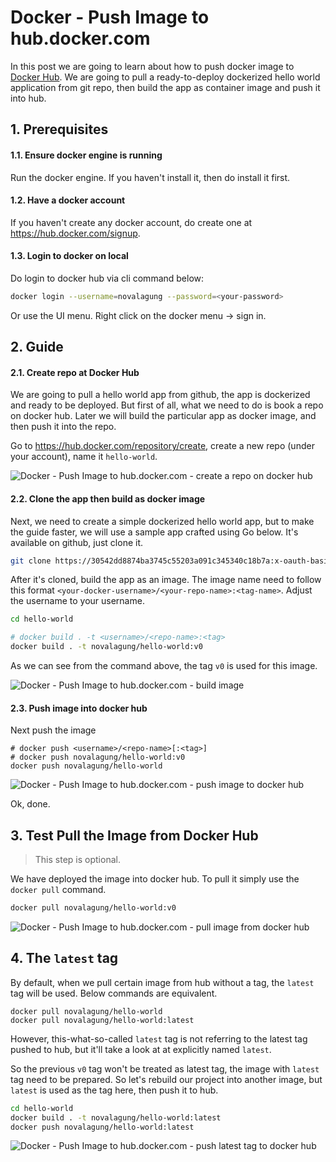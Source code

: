 # Docker - Push Image to hub.docker.com

In this post we are going to learn about how to push docker image to [Docker Hub](https://hub.docker.com/). We are going to pull a ready-to-deploy dockerized hello world application from git repo, then build the app as container image and push it into hub.

## 1. Prerequisites

#### 1.1. Ensure docker engine is running

Run the docker engine. If you haven't install it, then do install it first.

#### 1.2. Have a docker account

If you haven't create any docker account, do create one at https://hub.docker.com/signup.

#### 1.3. Login to docker on local

Do login to docker hub via cli command below:

```bash
docker login --username=novalagung --password=<your-password>
```

Or use the UI menu. Right click on the docker menu → sign in.

## 2. Guide

#### 2.1. Create repo at Docker Hub

We are going to pull a hello world app from github, the app is dockerized and ready to be deployed. But first of all, what we need to do is book a repo on docker hub. Later we will build the particular app as docker image, and then push it into the repo.

Go to https://hub.docker.com/repository/create, create a new repo (under your account), name it `hello-world`.

![Docker - Push Image to hub.docker.com - create a repo on docker hub](https://i.imgur.com/uvLjxqv.png)

#### 2.2. Clone the app then build as docker image

Next, we need to create a simple dockerized hello world app, but to make the guide faster, we will use a sample app crafted using Go below. It's available on github, just clone it.

```bash
git clone https://30542dd8874ba3745c55203a091c345340c18b7a:x-oauth-basic@github.com/novalagung/hello-world.git
```

After it's cloned, build the app as an image. The image name need to follow this format `<your-docker-username>/<your-repo-name>:<tag-name>`. Adjust the username to your username.

```bash
cd hello-world

# docker build . -t <username>/<repo-name>:<tag>
docker build . -t novalagung/hello-world:v0
```

As we can see from the command above, the tag `v0` is used for this image.

![Docker - Push Image to hub.docker.com - build image](https://i.imgur.com/aiduEji.png)

#### 2.3. Push image into docker hub

Next push the image

```
# docker push <username>/<repo-name>[:<tag>]
# docker push novalagung/hello-world:v0
docker push novalagung/hello-world
```

![Docker - Push Image to hub.docker.com - push image to docker hub](https://i.imgur.com/TUy6Ffa.png)

Ok, done.

## 3. Test Pull the Image from Docker Hub

> This step is optional.

We have deployed the image into docker hub. To pull it simply use the `docker pull` command.

```bash
docker pull novalagung/hello-world:v0
```

![Docker - Push Image to hub.docker.com - pull image from docker hub](https://i.imgur.com/tdRlNr7.png)

## 4. The `latest` tag

By default, when we pull certain image from hub without a tag, the `latest` tag will be used. Below commands are equivalent.

```
docker pull novalagung/hello-world
docker pull novalagung/hello-world:latest
```

However, this-what-so-called `latest` tag is not referring to the latest tag pushed to hub, but it'll take a look at at explicitly named `latest`.

So the previous `v0` tag won't be treated as latest tag, the image with `latest` tag need to be prepared. So let's rebuild our project into another image, but `latest` is used as the tag here, then push it to hub.

```bash
cd hello-world
docker build . -t novalagung/hello-world:latest
docker push novalagung/hello-world:latest
```

![Docker - Push Image to hub.docker.com - push latest tag to docker hub](https://i.imgur.com/6y0MEEA.png)

